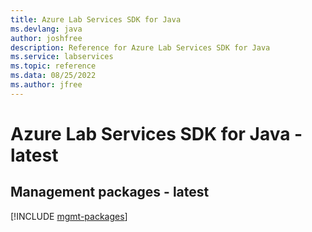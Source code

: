 ```yaml
---
title: Azure Lab Services SDK for Java
ms.devlang: java
author: joshfree
description: Reference for Azure Lab Services SDK for Java
ms.service: labservices
ms.topic: reference
ms.data: 08/25/2022
ms.author: jfree
---
```

# Azure Lab Services SDK for Java - latest

## Management packages - latest
[!INCLUDE [mgmt-packages](lab-services-mgmt-index.md)]